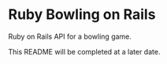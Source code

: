 # Ruby Bowling on Rails

Ruby on Rails API for a bowling game.

This README will be completed at a later date.